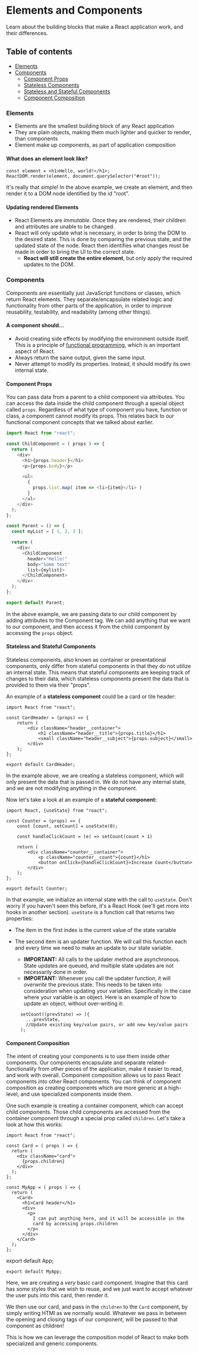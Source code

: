 # Elements and Components

Learn about the building blocks that make a React application work, and their differences.

## Table of contents

* [Elements](#elements)
* [Components](#components)
    * [Component Props](#component-props)
    * [Stateless Components](#stateless-components)
    * [Stateless and Stateful Components](#stateless-and-stateful-components)
    * [Component Composition](#component-composition)

### <a name="elements">Elements</a>

* Elements are the smallest building block of any React application
* They are plain objects, making them much lighter and quicker to render, than components
* Element make up components, as part of application composition

#### What does an element look like?

    const element = <h1>Hello, world!</h1>;
    ReactDOM.render(element, document.querySelector("#root"));

It's really that simple! In the above example, we create an element, and then render it to a DOM node identified by the
id "root".

#### Updating rendered Elements

* React Elements are *immutable*. Once they are rendered, their children and attributes are unable to be changed.
* React will only update what is necessary, in order to bring the DOM to the desired state. This is done by comparing
  the previous state, and the updated state of the node. React then identifies what changes must be made in order to
  bring the UI to the correct state.
    * **React will still create the entire element**, but only apply the required updates to the DOM.

### <a name="components">Components</a>

Components are essentially just JavaScript functions or classes, which return React elements. They separate/encapsulate
related logic and functionality from other parts of the application, in order to improve reusability, testability, and
readability (among other things).

#### A component should...

* Avoid creating side effects by modifying the environment outside itself. This is a principle
  of <a href="https://opensource.com/article/17/6/functional-javascript" target="_blank">functional programming</a>,
  which is an important aspect of React.
* Always return the same output, given the same input.
* Never attempt to modify its properties. Instead, it should modify its own internal state.

#### <a name="component-props">Component Props</a>

You can pass data from a parent to a child component via attributes. You can access the data inside the child component
through a special object called `props`. Regardless of what type of component you have, function or class, a component
cannot modify its props. This relates back to our functional component concepts that we talked about earlier.

```javascript
import React from "react";

const ChildComponent = ( props ) => {
  return (
    <div>
      <h1>{props.header}</h1>
      <p>{props.body}</p>

      <ul>
        {
          props.list.map( item => <li>{item}</li> )
        }
      </ul>
    </div>
  );
};

const Parent = () => {
  const myList = [ 1, 2, 3 ];

  return (
    <div>
      <ChildComponent
        header="Hello!"
        body="Some text"
        list={mylist}>
      </ChildComponent>
    </div>
  );
};

export default Parent;
```

In the above example, we are passing data to our child component by adding attributes to the Component tag. We can add
anything that we want to our component, and then access it from the child component by accessing the `props` object.

#### <a name="stateless-and-stateful-components">Stateless and Stateful Components</a>

Stateless components, also known as container or presentational components, only differ from stateful components in that
they do not utilize an internal state. This means that stateful components are keeping track of changes to their data,
which stateless components present the data that is provided to them via their "props".

An example of a **stateless component** could be a card or tile header:

    import React from "react";

    const CardHeader = (props) => {
        return (
            <div className="header__container">
                <h1 className="header__title">{props.title}</h1>
                <small className="header__subject">{props.subject}</small>
            </div>
        );
    };

    export default CardHeader;

In the example above, we are creating a stateless component, which will only present the data that is passed in. We do
not have any internal state, and we are not modifying anything in the component.

Now let's take a look at an example of a **stateful component:**

    import React, {useState} from "react";

    const Counter = (props) => {
        const [count, setCount] = useState(0);

        const handleClickCount = (e) => setCount(count + 1)

        return (
            <div className="counter__container">
                <p className="counter__count">{count}</h1>
                <button onClick={handleClickCount}>Increase Count</button>
            </div>
        );
    };

    export default Counter;

In that example, we initialize an internal state with the call to `useState`. Don't worry if you haven't seen this
before, it's a React Hook (we'll get more into hooks in another section). `useState` is a function call that returns two
properties:

* The item in the first index is the current value of the state variable
* The second item is an updater function. We will call this function each and every time we need to make an update to
  our state variable.
    * **IMPORTANT:** All calls to the updater method are asynchronous. State updates are queued, and multiple state
      updates are not necessarily done in order.
    * **IMPORTANT:** Whenever you call the updater function, it will *overwrite* the previous state. This needs to be
      taken into consideration when updating your variables. Specifically in the case where your variable is an object.
      Here is an example of how to update an object, without over-writing it:

    ```
      setCount((prevState) => ({
        ...prevState,
        //Update existing key/value pairs, or add new key/value pairs
      );
    ```

#### <a name="component-composition">Component Composition</a>

The intent of creating your components is to use them inside other components. Our components encapsulate and separate
related-functionality from other pieces of the application, make it easier to read, and work with overall. Component
composition allows us to pass React components *into* other React components. You can think of component composition as
creating components which are more generic at a high-level, and use specialized components inside them.

One such example is creating a container component, which can accept child components. Those child components are
accessed from the container component through a special prop called `children`. Let's take a look at how this works:

    import React from "react";

    const Card = ( props ) => {
      return (
        <div className="card">
          {props.children}
        </div>
      );
    };

    const MyApp = ( props ) => {
      return (
        <Card>
          <h1>Card header</h1>
          <div>
            <p>
              I can put anything here, and it will be accessible in the
              card by accessing props.children
            </p>
          </div>
        </Card>
      );
    };

export default App;

    export default MyApp;

Here, we are creating a *very* basic card component. Imagine that this card has some styles that we wish to reuse, and
we just want to accept whatever the user puts into this card, then render it.

We then use our card, and pass in the `children` to the `Card` component, by simply writing HTMl as we normally would.
Whatever we pass in between the opening and closing tags of our component, will be passed to that component as children!

This is how we can leverage the composition model of React to make both specialized and generic components.
